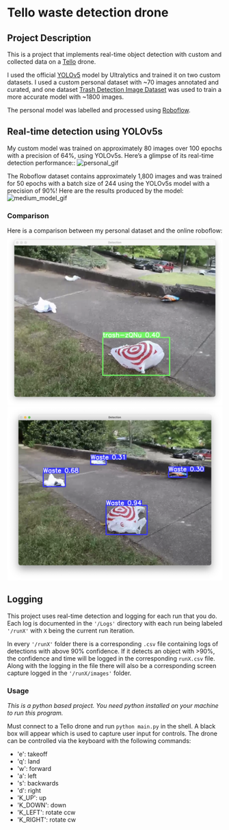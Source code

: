 # Tello waste detection drone

## Project Description
This is a project that implements real-time object detection with custom and collected data on a [Tello](https://www.ryzerobotics.com/de/tello) drone.

I used the official [YOLOv5](https://github.com/ultralytics/yolov5) model by Ultralytics and trained it on two custom datasets. I used a custom personal dataset with ~70 images annotated and curated, and one dataset [Trash Detection Image Dataset](https://universe.roboflow.com/trash-dataset-for-oriented-bounded-box/trash-detection-1fjjc/dataset/10) was used to train a more accurate model with ~1800 images.

The personal model was labelled and processed using [Roboflow](https://roboflow.com/).

## Real-time detection using YOLOv5s
My custom model was trained on approximately 80 images over 100 epochs with a precision of 64%, using YOLOv5s. Here’s a glimpse of its real-time detection performance::
![personal_gif](/images/ours.gif)

The Roboflow dataset contains approximately 1,800 images and was trained for 50 epochs with a batch size of 244 using the YOLOv5s model with a precision of 90%! Here are the results produced by the model:
![medium_model_gif](/images/model_.gif)

### Comparison

Here is a comparison between my personal dataset and the online roboflow:
![personal](/images/Our%20model%20frame.png)
![online_model](/images/Medium%20model%20frame.png)

## Logging
This project uses real-time detection and logging for each run that you do. Each log is documented in the `'/Logs'` directory with each run being labeled `'/runX'` with `X` being the current run iteration.

In every `'/runX'` folder there is a corresponding `.csv` file containing logs of detections with above 90% confidence. If it detects an object with >90%, the confidence and time will be logged in the corresponding `runX.csv` file. Along with the logging in the file there will also be a corresponding screen capture logged in the `'/runX/images'` folder. 

### Usage

*This is a python based project. You need python installed on your machine to run this program.*

Must connect to a Tello drone and run `python main.py` in the shell. A black box will appear which is used to capture user input for controls. The drone can be controlled via the keyboard with the following commands:

* 'e': takeoff
* 'q': land
* 'w': forward
* 'a': left
* 's': backwards
* 'd': right
* 'K_UP': up
* 'K_DOWN': down
* 'K_LEFT': rotate ccw
* 'K_RIGHT': rotate cw
